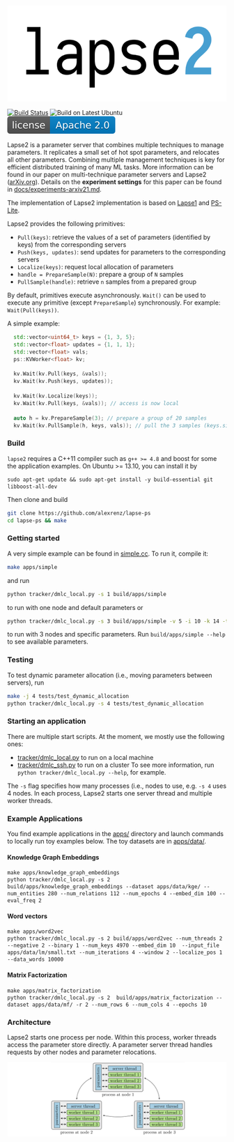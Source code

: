 ![lapse logo](docs/lapse2.svg?raw=true) 

[![Build Status](https://travis-ci.org/alexrenz/lapse-ps.svg?branch=main)](https://travis-ci.org/alexrenz/lapse-ps/)
![Build on Latest Ubuntu](https://github.com/alexrenz/lapse-ps/workflows/Latest%20Ubuntu/badge.svg)
[![GitHub license](docs/apache2.svg?raw=true)](./LICENSE)

Lapse2 is a parameter server that combines multiple techniques to manage parameters. It replicates a small set of hot spot parameters, and relocates all other parameters. Combining multiple management techniques is key for efficient distributed training of many ML tasks. More information can be found in our paper on multi-technique parameter servers and Lapse2 ([arXiv.org](https://arxiv.org/abs/2104.00501)).
Details on the **experiment settings** for this paper can be found in [docs/experiments-arxiv21.md](docs/experiments-arxiv21.md).

The implementation of Lapse2 implementation is based on [Lapse1](https://github.com/alexrenz/lapse-ps/releases/tag/v1.0) and [PS-Lite](https://github.com/dmlc/ps-lite).

Lapse2 provides the following primitives: 
- `Pull(keys)`: retrieve the values of a set of parameters (identified by keys) from the corresponding servers 
- `Push(keys, updates)`: send updates for parameters to the corresponding servers
- `Localize(keys)`: request local allocation of parameters
- `handle = PrepareSample(N)`: prepare a group of `N` samples
- `PullSample(handle)`: retrieve `n` samples from a prepared group

By default, primitives execute asynchronously. `Wait()` can be used to execute any primitive (except `PrepareSample`) synchronously. For example: `Wait(Pull(keys))`.


A simple example:

```c++
  std::vector<uint64_t> keys = {1, 3, 5};
  std::vector<float> updates = {1, 1, 1};
  std::vector<float> vals;
  ps::KVWorker<float> kv;

  kv.Wait(kv.Pull(keys, &vals));
  kv.Wait(kv.Push(keys, updates));

  kv.Wait(kv.Localize(keys));
  kv.Wait(kv.Pull(keys, &vals)); // access is now local
  
  auto h = kv.PrepareSample(3); // prepare a group of 20 samples
  kv.Wait(kv.PullSample(h, keys, vals)); // pull the 3 samples (keys.size() determines how many samples are pulled)
```

### Build

`lapse2` requires a C++11 compiler such as `g++ >= 4.8` and boost for some the application examples. On Ubuntu >= 13.10, you
can install it by
```
sudo apt-get update && sudo apt-get install -y build-essential git libboost-all-dev
```

Then clone and build

```bash
git clone https://github.com/alexrenz/lapse-ps
cd lapse-ps && make
```

### Getting started

A very simple example can be found in [simple.cc](apps/simple.cc). To run it, compile it:

```bash
make apps/simple
```

and run

```bash
python tracker/dmlc_local.py -s 1 build/apps/simple
```

to run with one node and default parameters or 

```bash
python tracker/dmlc_local.py -s 3 build/apps/simple -v 5 -i 10 -k 14 -t 4
```
to run with 3 nodes and specific parameters. Run `build/apps/simple --help` to see available parameters.

### Testing
To test dynamic parameter allocation (i.e., moving parameters between servers), run

```bash
make -j 4 tests/test_dynamic_allocation
python tracker/dmlc_local.py -s 4 tests/test_dynamic_allocation
```



### Starting an application

There are multiple start scripts. At the moment, we mostly use the following ones:
- [tracker/dmlc_local.py](tracker/dmlc_local.py) to run on a local machine
- [tracker/dmlc_ssh.py](tracker/dmlc_ssh.py) to run on a cluster
To see more information, run `python tracker/dmlc_local.py --help`, for example.

The `-s` flag specifies how many processes (i.e., nodes to use, e.g. `-s 4` uses 4 nodes. In each process, Lapse2 starts one server thread and multiple worker threads. 

### Example Applications

You find example applications in the [apps/](apps/) directory and launch commands to locally run toy examples below. The toy datasets are in [apps/data/](apps/data/). 


#### Knowledge Graph Embeddings
```
make apps/knowledge_graph_embeddings
python tracker/dmlc_local.py -s 2 build/apps/knowledge_graph_embeddings --dataset apps/data/kge/ --num_entities 280 --num_relations 112 --num_epochs 4 --embed_dim 100 --eval_freq 2
```

#### Word vectors
```
make apps/word2vec
python tracker/dmlc_local.py -s 2 build/apps/word2vec --num_threads 2 --negative 2 --binary 1 --num_keys 4970 --embed_dim 10  --input_file apps/data/lm/small.txt --num_iterations 4 --window 2 --localize_pos 1 --data_words 10000
```

#### Matrix Factorization

```
make apps/matrix_factorization
python tracker/dmlc_local.py -s 2  build/apps/matrix_factorization --dataset apps/data/mf/ -r 2 --num_rows 6 --num_cols 4 --epochs 10
```

### Architecture

Lapse2 starts one process per node. Within this process, worker threads access the parameter store directly. A parameter server thread handles requests by other nodes and parameter relocations.

![architecture](docs/architecture.png?raw=true)

